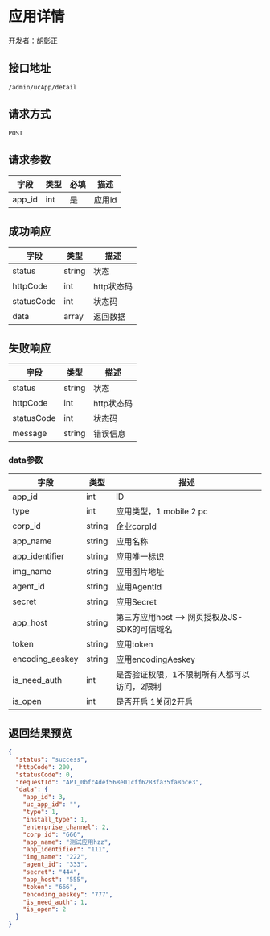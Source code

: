 # 应用详情

开发者：胡彰正

## 接口地址

`/admin/ucApp/detail`

## 请求方式

`POST`

## 请求参数

| 字段 | 类型   | 必填 | 描述     |
| ---- | ------ | ---- | -------- |
| app_id   | int    | 是 | 应用id   |

## 成功响应

| 字段       | 类型    | 描述        |
| ---------- | ------- | ----------- |
| status    | string  | 状态    |
| httpCode     | int  | http状态码    |
| statusCode | int  | 状态码 |
| data  | array  | 返回数据      |

## 失败响应

| 字段       | 类型    | 描述        |
| ---------- | ------- | ----------- |
| status    | string  | 状态    |
| httpCode     | int  | http状态码    |
| statusCode | int  | 状态码 |
| message  | string  | 错误信息      |

### data参数

| 字段 | 类型 | 描述 |
| --- | --- | --- |
| app_id | int | ID |
| type | int |  应用类型，1 mobile 2 pc |
| corp_id | string |  企业corpId |
| app_name | string |  应用名称 |
| app_identifier | string  | 应用唯一标识 |
| img_name | string |  应用图片地址 |
| agent_id | string |  应用AgentId |
| secret | string |  应用Secret |
| app_host | string |  第三方应用host --> 网页授权及JS-SDK的可信域名 |
| token | string |  应用token|
| encoding_aeskey | string  | 应用encodingAeskey|
| is_need_auth | int |  是否验证权限，1不限制所有人都可以访问，2限制|
| is_open | int |  是否开启 1关闭2开启|

## 返回结果预览

```json
{
  "status": "success",
  "httpCode": 200,
  "statusCode": 0,
  "requestId": "API_0bfc4def568e01cff6283fa35fa8bce3",
  "data": {
    "app_id": 3,
    "uc_app_id": "",
    "type": 1,
    "install_type": 1,
    "enterprise_channel": 2,
    "corp_id": "666",
    "app_name": "测试应用hzz",
    "app_identifier": "111",
    "img_name": "222",
    "agent_id": "333",
    "secret": "444",
    "app_host": "555",
    "token": "666",
    "encoding_aeskey": "777",
    "is_need_auth": 1,
    "is_open": 2
  }
}
```